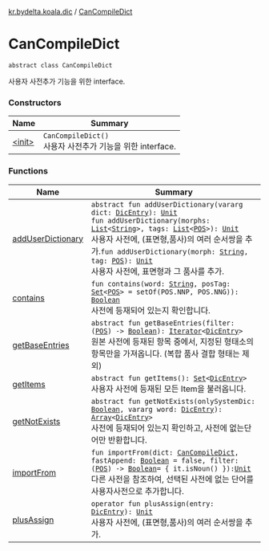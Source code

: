 [kr.bydelta.koala.dic](../index.md) / [CanCompileDict](./index.md)

# CanCompileDict

`abstract class CanCompileDict`

사용자 사전추가 기능을 위한 interface.

### Constructors

| Name | Summary |
|---|---|
| [&lt;init&gt;](-init-.md) | `CanCompileDict()`<br>사용자 사전추가 기능을 위한 interface. |

### Functions

| Name | Summary |
|---|---|
| [addUserDictionary](add-user-dictionary.md) | `abstract fun addUserDictionary(vararg dict: `[`DicEntry`](../-dic-entry.md)`): `[`Unit`](https://kotlinlang.org/api/latest/jvm/stdlib/kotlin/-unit/index.html)<br>`fun addUserDictionary(morphs: `[`List`](https://kotlinlang.org/api/latest/jvm/stdlib/kotlin.collections/-list/index.html)`<`[`String`](https://kotlinlang.org/api/latest/jvm/stdlib/kotlin/-string/index.html)`>, tags: `[`List`](https://kotlinlang.org/api/latest/jvm/stdlib/kotlin.collections/-list/index.html)`<`[`POS`](../../kr.bydelta.koala/-p-o-s/index.md)`>): `[`Unit`](https://kotlinlang.org/api/latest/jvm/stdlib/kotlin/-unit/index.html)<br>사용자 사전에, (표면형,품사)의 여러 순서쌍을 추가.`fun addUserDictionary(morph: `[`String`](https://kotlinlang.org/api/latest/jvm/stdlib/kotlin/-string/index.html)`, tag: `[`POS`](../../kr.bydelta.koala/-p-o-s/index.md)`): `[`Unit`](https://kotlinlang.org/api/latest/jvm/stdlib/kotlin/-unit/index.html)<br>사용자 사전에, 표면형과 그 품사를 추가. |
| [contains](contains.md) | `fun contains(word: `[`String`](https://kotlinlang.org/api/latest/jvm/stdlib/kotlin/-string/index.html)`, posTag: `[`Set`](https://kotlinlang.org/api/latest/jvm/stdlib/kotlin.collections/-set/index.html)`<`[`POS`](../../kr.bydelta.koala/-p-o-s/index.md)`> = setOf(POS.NNP, POS.NNG)): `[`Boolean`](https://kotlinlang.org/api/latest/jvm/stdlib/kotlin/-boolean/index.html)<br>사전에 등재되어 있는지 확인합니다. |
| [getBaseEntries](get-base-entries.md) | `abstract fun getBaseEntries(filter: (`[`POS`](../../kr.bydelta.koala/-p-o-s/index.md)`) -> `[`Boolean`](https://kotlinlang.org/api/latest/jvm/stdlib/kotlin/-boolean/index.html)`): `[`Iterator`](https://kotlinlang.org/api/latest/jvm/stdlib/kotlin.collections/-iterator/index.html)`<`[`DicEntry`](../-dic-entry.md)`>`<br>원본 사전에 등재된 항목 중에서, 지정된 형태소의 항목만을 가져옵니다. (복합 품사 결합 형태는 제외) |
| [getItems](get-items.md) | `abstract fun getItems(): `[`Set`](https://kotlinlang.org/api/latest/jvm/stdlib/kotlin.collections/-set/index.html)`<`[`DicEntry`](../-dic-entry.md)`>`<br>사용자 사전에 등재된 모든 Item을 불러옵니다. |
| [getNotExists](get-not-exists.md) | `abstract fun getNotExists(onlySystemDic: `[`Boolean`](https://kotlinlang.org/api/latest/jvm/stdlib/kotlin/-boolean/index.html)`, vararg word: `[`DicEntry`](../-dic-entry.md)`): `[`Array`](https://kotlinlang.org/api/latest/jvm/stdlib/kotlin/-array/index.html)`<`[`DicEntry`](../-dic-entry.md)`>`<br>사전에 등재되어 있는지 확인하고, 사전에 없는단어만 반환합니다. |
| [importFrom](import-from.md) | `fun importFrom(dict: `[`CanCompileDict`](./index.md)`, fastAppend: `[`Boolean`](https://kotlinlang.org/api/latest/jvm/stdlib/kotlin/-boolean/index.html)` = false, filter: (`[`POS`](../../kr.bydelta.koala/-p-o-s/index.md)`) -> `[`Boolean`](https://kotlinlang.org/api/latest/jvm/stdlib/kotlin/-boolean/index.html)` = { it.isNoun() }): `[`Unit`](https://kotlinlang.org/api/latest/jvm/stdlib/kotlin/-unit/index.html)<br>다른 사전을 참조하여, 선택된 사전에 없는 단어를 사용자사전으로 추가합니다. |
| [plusAssign](plus-assign.md) | `operator fun plusAssign(entry: `[`DicEntry`](../-dic-entry.md)`): `[`Unit`](https://kotlinlang.org/api/latest/jvm/stdlib/kotlin/-unit/index.html)<br>사용자 사전에, (표면형,품사)의 여러 순서쌍을 추가. |
